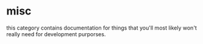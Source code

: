 # misc
this category contains documentation for things that you'll most likely won't really need for development purporses.